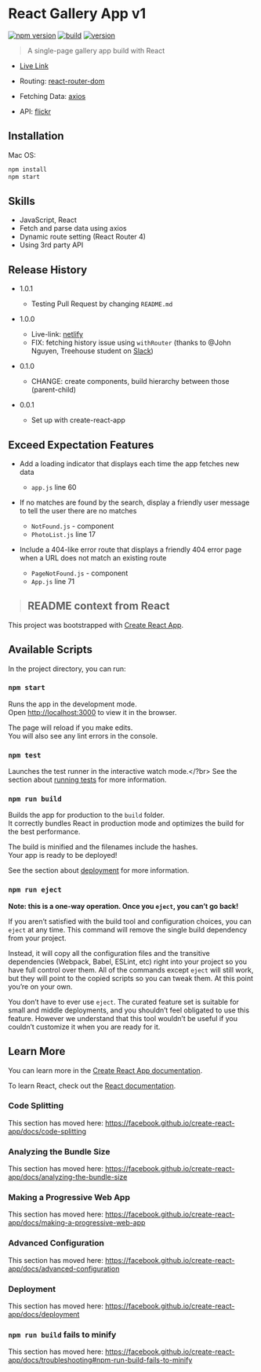 # React Gallery App v1

[![npm version](https://badgen.net/badge/npm/v6.13.6/green?icon=npm)](https://www.npmjs.com/) [![build](https://badgen.net/badge/build/launched/green?icon=libraries)](https://github.com/brandonwie) [![version](https://badgen.net/badge/version/v1.0.0/green?icon=kofi)](https://github.com/brandonwie)

> A single-page gallery app build with React

- [Live Link](https://brandonwie-react-galley-app.netlify.com/)

- Routing: [react-router-dom](https://www.npmjs.com/package/react-router-dom)
- Fetching Data: [axios](https://www.npmjs.com/package/axios)
- API: [flickr](https://www.flickr.com/)

## Installation

Mac OS:

```sh
npm install
npm start
```

## Skills

- JavaScript, React
- Fetch and parse data using axios
- Dynamic route setting (React Router 4)
- Using 3rd party API

## Release History

- 1.0.1

  - Testing Pull Request by changing `README.md`

- 1.0.0

  - Live-link: [netlify](https://www.netlify.com/)
  - FIX: fetching history issue using `withRouter` (thanks to @John Nguyen, Treehouse student on [Slack](https://slack.com/))

- 0.1.0

  - CHANGE: create components, build hierarchy between those (parent-child)

- 0.0.1
  - Set up with create-react-app

## Exceed Expectation Features

- Add a loading indicator that displays each time the app fetches new data

  - `app.js` line 60

- If no matches are found by the search, display a friendly user message to tell the user there are no matches

  - `NotFound.js` - component
  - `PhotoList.js` line 17

- Include a 404-like error route that displays a friendly 404 error page when a URL does not match an existing route
  - `PageNotFound.js` - component
  - `App.js` line 71

> ## README context from React

This project was bootstrapped with [Create React App](https://github.com/facebook/create-react-app).

## Available Scripts

In the project directory, you can run:

### `npm start`

Runs the app in the development mode.</br>
Open [http://localhost:3000](http://localhost:3000) to view it in the browser.

The page will reload if you make edits.</br>
You will also see any lint errors in the console.

### `npm test`

Launches the test runner in the interactive watch mode.</?br>
See the section about [running tests](https://facebook.github.io/create-react-app/docs/running-tests) for more information.

### `npm run build`

Builds the app for production to the `build` folder.</br>
It correctly bundles React in production mode and optimizes the build for the best performance.

The build is minified and the filenames include the hashes.</br>
Your app is ready to be deployed!

See the section about [deployment](https://facebook.github.io/create-react-app/docs/deployment) for more information.

### `npm run eject`

**Note: this is a one-way operation. Once you `eject`, you can’t go back!**

If you aren’t satisfied with the build tool and configuration choices, you can `eject` at any time. This command will remove the single build dependency from your project.

Instead, it will copy all the configuration files and the transitive dependencies (Webpack, Babel, ESLint, etc) right into your project so you have full control over them. All of the commands except `eject` will still work, but they will point to the copied scripts so you can tweak them. At this point you’re on your own.

You don’t have to ever use `eject`. The curated feature set is suitable for small and middle deployments, and you shouldn’t feel obligated to use this feature. However we understand that this tool wouldn’t be useful if you couldn’t customize it when you are ready for it.

## Learn More

You can learn more in the [Create React App documentation](https://facebook.github.io/create-react-app/docs/getting-started).

To learn React, check out the [React documentation](https://reactjs.org/).

### Code Splitting

This section has moved here: <https://facebook.github.io/create-react-app/docs/code-splitting>

### Analyzing the Bundle Size

This section has moved here: <https://facebook.github.io/create-react-app/docs/analyzing-the-bundle-size>

### Making a Progressive Web App

This section has moved here: <https://facebook.github.io/create-react-app/docs/making-a-progressive-web-app>

### Advanced Configuration

This section has moved here: <https://facebook.github.io/create-react-app/docs/advanced-configuration>

### Deployment

This section has moved here: <https://facebook.github.io/create-react-app/docs/deployment>

### `npm run build` fails to minify

This section has moved here: <https://facebook.github.io/create-react-app/docs/troubleshooting#npm-run-build-fails-to-minify>
